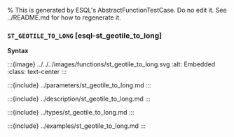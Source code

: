 % This is generated by ESQL's AbstractFunctionTestCase. Do no edit it. See ../README.md for how to regenerate it.

### `ST_GEOTILE_TO_LONG` [esql-st_geotile_to_long]

**Syntax**

:::{image} ../../../images/functions/st_geotile_to_long.svg
:alt: Embedded
:class: text-center
:::


:::{include} ../parameters/st_geotile_to_long.md
:::

:::{include} ../description/st_geotile_to_long.md
:::

:::{include} ../types/st_geotile_to_long.md
:::

:::{include} ../examples/st_geotile_to_long.md
:::
